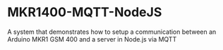 # MKR1400-MQTT-NodeJS
A system that demonstrates how to setup a communication between an Arduino MKR1 GSM 400 and a server in Node.js via MQTT
